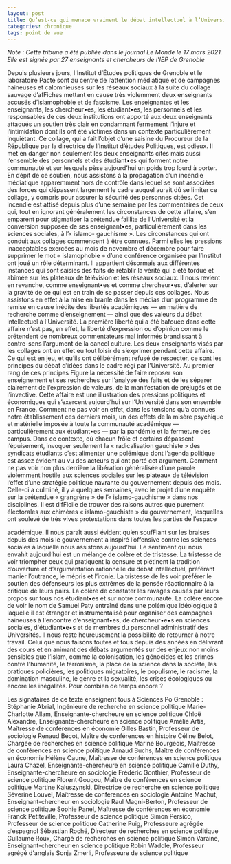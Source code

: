 ```yaml
---
layout: post
title: Qu’est-ce qui menace vraiment le débat intellectuel à l’Université ?
categories: chronique
tags: point de vue
---
```


_Note : Cette tribune a été publiée dans le journal Le Monde le 17 mars 2021. Elle est signée par 27 enseignants et chercheurs de l'IEP de Grenoble_

Depuis plusieurs jours, l'Institut d’Études politiques de Grenoble et le laboratoire Pacte sont au centre de l’attention médiatique et de campagnes haineuses et calomnieuses sur les réseaux sociaux à la suite du collage sauvage d’afFiches mettant en cause très violemment deux enseignants accusés d’islamophobie et de fascisme.
Les enseignantes et les enseignants, les chercheur•es, les étudiant•es, les personnels et les responsables de ces deux institutions ont apporté aux deux enseignants attaqués un soutien très clair en condamnant fermement l’injure et l’intimidation dont ils ont été victimes dans un contexte particulièrement inquiétant. Ce collage, qui a fait l’objet d’une saisine du Procureur de la République par la directrice de l’Institut d’études Politiques, est odieux. Il met en danger non seulement les deux enseignants cités mais aussi l’ensemble des personnels et des étudiant•es qui forment notre communauté et sur lesquels pèse aujourd’hui un poids trop lourd à porter.
En dépit de ce soutien, nous assistons à la propagation d’un incendie médiatique apparemment hors de contrôle dans lequel se sont associées des forces qui dépassent largement le cadre auquel aurait dû se limiter ce collage, y compris pour assurer la sécurité des personnes citées. Cet incendie est attisé depuis plus d’une semaine par les commentaires de ceux qui, tout en ignorant généralement les circonstances de cette affaire, s’en emparent pour stigmatiser la prétendue faillite de l’Université et la conversion supposée de ses enseignant•es, particulièrement dans les sciences sociales, à l’« islamo- gauchisme ».
Les circonstances qui ont conduit aux collages commencent à être connues. Parmi elles les pressions inacceptables exercées au mois de novembre et décembre pour faire supprimer le mot
« islamophobie » d’une conférence organisée par l’Institut ont joué un rôle déterminant. Il appartient désormais aux différentes instances qui sont saisies des faits de rétablir la vérité qui a été tordue et abimée sur les plateaux de télévision et les réseaux sociaux.
Il nous revient en revanche, comme enseignant•es et comme chercheur•es, d’alerter sur la gravité de ce qui est en train de se passer depuis ces collages. Nous assistons en effet à la mise en branle dans les médias d’un programme de remise en cause inédite des libertés académiques — en matière de recherche comme d’enseignement — ainsi que des valeurs du débat intellectuel à l’Université. La première liberté qui a été bafouée dans cette affaire n’est pas, en effet, la liberté d’expression ou d’opinion comme le prétendent de nombreux commentateurs mal informés brandissant à contre-sens l’argument de la cancel culture. Les deux enseignants visés par les collages ont en effet eu tout loisir de s’exprimer pendant cette affaire. Ce qui est en jeu, et qu’ils ont délibérément refusé de respecter, ce sont les principes du débat d’idées dans le cadre régi par l’Université. Au premier rang de ces principes Figure la nécessité de faire reposer son enseignement et ses recherches sur l’analyse des faits et de les séparer clairement de l’expression de valeurs, de la manifestation de préjugés et de l’invective.
Cette affaire est une illustration des pressions politiques et économiques qui s’exercent aujourd’hui sur l’Université dans son ensemble en France. Comment ne pas voir en effet, dans les tensions qu’a connues notre établissement ces derniers mois, un des effets de la misère psychique et matérielle imposée à toute la communauté académique — particulièrement aux étudiant•es — par la pandémie et la fermeture des campus. Dans ce contexte, où chacun frôle et certains dépassent l’épuisement, invoquer seulement la « radicalisation gauchiste » des syndicats étudiants c’est alimenter une polémique dont l’agenda politique est assez évident au vu des acteurs qui ont porté cet argument.
Comment ne pas voir non plus derrière la libération généralisée d’une parole violemment hostile aux sciences sociales sur les plateaux de télévision l’effet d’une stratégie politique navrante du gouvernement depuis des mois. Celle-ci a culminé, il y a quelques semaines, avec le projet d’une enquête sur la prétendue « grangrène » de l’« islamo-gauchisme » dans nos disciplines. Il est difFicile de trouver des raisons autres que purement électorales aux chimères « islamo-gauchiste » du gouvernement, lesquelles ont soulevé de très vives protestations dans toutes les parties de l’espace

 académique. Il nous paraît aussi évident qu’en soufFlant sur les braises depuis des mois le gouvernement a inspiré l’offensive contre les sciences sociales à laquelle nous assistons aujourd’hui.
Le sentiment qui nous envahit aujourd’hui est un mélange de colère et de tristesse. La tristesse de voir triompher ceux qui pratiquent la censure et piétinent la tradition d’ouverture et d’argumentation rationnelle du débat intellectuel, préférant manier l’outrance, le mépris et l’ironie. La tristesse de les voir préférer le soutien des défenseurs les plus extrêmes de la pensée réactionnaire à la critique de leurs pairs. La colère de constater les ravages causés par leurs propos sur tous nos étudiant•es et sur notre communauté. La colère encore de voir le nom de Samuel Paty entraîné dans une polémique idéologique à laquelle il est étranger et instrumentalisé pour organiser des campagnes haineuses à l'encontre d’enseignant•es, de chercheur•e•s en sciences sociales, d'étudiant•e•s et de membres du personnel administratif des Universités.
Il nous reste heureusement la possibilité de retourner à notre travail. Celui que nous faisons toutes et tous depuis des années en délivrant des cours et en animant des débats argumentés sur des enjeux non moins sensibles que l’islam, comme la colonisation, les génocides et les crimes contre l'humanité, le terrorisme, la place de la science dans la société, les pratiques policières, les politiques migratoires, le populisme, le racisme, la domination masculine, le genre et la sexualité, les crises écologiques ou encore les inégalités. Pour combien de temps encore ?

Les signataires de ce texte enseignent tous à Sciences Po Grenoble :
Stéphanie Abrial, Ingénieure de recherche en science politique Marie-Charlotte Allam, Enseignante-chercheure en science politique Chloë Alexandre, Enseignante-chercheure en science politique Amélie Artis, Maîtresse de conférences en économie
Gilles Bastin, Professeur de sociologie
Renaud Bécot, Maître de conférences en histoire
Céline Belot, Chargée de recherches en science politique
Marine Bourgeois, Maîtresse de conférences en science politique Arnaud Buchs, Maître de conférences en économie
Hélène Caune, Maîtresse de conférences en science politique Laura Chazel, Enseignante-chercheure en science politique Camille Duthy, Enseignante-chercheure en sociologie
Frédéric Gonthier, Professeur de science politique
Florent Gougou, Maître de conférences en science politique Martine Kaluszynski, Directrice de recherche en science politique Séverine Louvel, Maîtresse de conférences en sociologie
Antoine Machut, Enseignant-chercheur en sociologie
Raul Magni-Berton, Professeur de science politique
Sophie Panel, Maîtresse de conférences en économie
Franck Petiteville, Professeur de science politique
Simon Persico, Professeur de science politique
Catherine Puig, Professeure agrégée d’espagnol
Sébastian Roché, Directeur de recherches en science politique Guilaume Roux, Chargé de recherches en science politique
Simon Varaine, Enseignant-chercheur en science politique
Robin Waddle, Professeur agrégé d'anglais
Sonja Zmerli, Professeure de science politique
